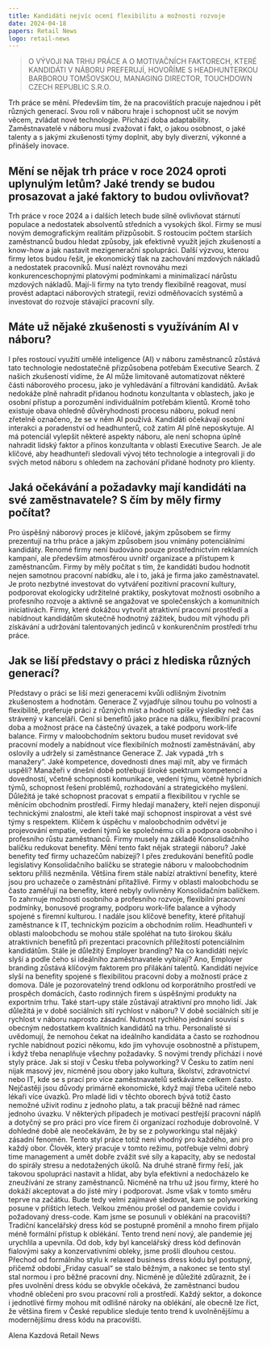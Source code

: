 ```yaml
---
title: Kandidáti nejvíc ocení flexibilitu a možnosti rozvoje
date: 2024-04-18
papers: Retail News
logo: retail-news
---
```

> O VÝVOJI NA TRHU PRÁCE A&nbsp;O&nbsp;MOTIVAČNÍCH FAKTORECH, KTERÉ KANDIDÁTI V NÁBORU PREFERUJÍ, HOVOŘÍME S HEADHUNTERKOU BARBOROU TOMŠOVSKOU, MANAGING DIRECTOR, TOUCHDOWN CZECH REPUBLIC S.R.O.

Trh práce se mění. Především tím, že na pracovištích pracuje najednou i pět různých generací. Svou roli v&nbsp;náboru hraje i schopnost učit se novým věcem, zvládat nové technologie. Přichází doba adaptability. Zaměstnavatelé v náboru musí zvažovat i fakt, o jakou osobnost, o jaké talenty a s jakými zkušenosti týmy doplnit, aby byly diverzní, výkonné a přinášely inovace.

## Mění se nějak trh práce v roce 2024 oproti uplynulým letům? Jaké trendy se budou prosazovat a jaké faktory to budou ovlivňovat?

Trh práce v roce 2024 a i dalších letech bude silně ovlivňovat stárnutí populace a&nbsp;nedostatek absolventů středních a vysokých škol. Firmy se musí novým demografickým realitám přizpůsobit. S rostoucím počtem starších zaměstnanců budou hledat způsoby, jak efektivně využít jejich zkušeností a know-how a jak nastavit mezigenerační spolupráci. Další výzvou, kterou firmy letos budou řešit, je ekonomický tlak na zachování mzdových nákladů a nedostatek pracovníků. Musí nalézt rovnováhu mezi konkurenceschopnými platovými podmínkami a minimalizací nárůstu mzdových nákladů. Mají-li firmy na tyto trendy flexibilně reagovat, musí provést adaptaci náborových strategií, revizi odměňovacích systémů a investovat do rozvoje stávající pracovní síly.

## Máte už nějaké zkušenosti s využíváním AI v náboru?

I přes rostoucí využití umělé inteligence (AI) v náboru zaměstnanců zůstává tato technologie nedostatečně přizpůsobena potřebám Executive Search. Z našich zkušeností vidíme, že AI může limitovaně automatizovat některé části náborového procesu, jako je vyhledávání a filtrování kandidátů. Avšak nedokáže plně nahradit přidanou hodnotu konzultanta v oblastech, jako je osobní přístup a porozumění individuálním potřebám klientů. Kromě toho existuje obava ohledně důvěryhodnosti procesu náboru, pokud není zřetelně označeno, že se v něm AI používá. Kandidáti očekávají osobní interakci a poradenství od headhunterů, což zatím AI plně neposkytuje. AI má potenciál vylepšit některé aspekty náboru, ale není schopna úplně nahradit lidský faktor a přínos konzultanta v&nbsp;oblasti Executive Search. Je ale klíčové, aby headhunteři sledovali vývoj této technologie a integrovali ji do svých metod náboru s ohledem na zachování přidané hodnoty pro klienty.

## Jaká očekávání a požadavky mají kandidáti na své zaměstnavatele? S&nbsp;čím by měly firmy počítat?

Pro úspěšný náborový proces je klíčové, jakým způsobem se firmy prezentují na trhu práce a jakým způsobem jsou vnímány potenciálními kandidáty. Renomé firmy není budováno pouze prostřednictvím reklamních kampaní, ale především atmosférou uvnitř organizace a přístupem k zaměstnancům. Firmy by měly počítat s tím, že kandidáti budou hodnotit nejen samotnou pracovní nabídku, ale i to, jaká je firma jako zaměstnavatel. Je proto nezbytné investovat do vytváření pozitivní pracovní kultury, podporovat ekologicky udržitelné praktiky, poskytovat možnosti osobního a profesního rozvoje a aktivně se angažovat ve společenských a komunitních iniciativách. Firmy, které dokážou vytvořit atraktivní pracovní prostředí a nabídnout kandidátům skutečně hodnotný zážitek, budou mít výhodu při získávání a udržování talentovaných jedinců v konkurenčním prostředí trhu práce.

## Jak se liší představy o práci z hlediska různých generací?

Představy o práci se liší mezi generacemi kvůli odlišným životním zkušenostem a&nbsp;hodnotám. Generace Z vyjadřuje silnou touhu po volnosti a flexibilitě, preferuje práci z různých míst a hodnotí spíše výsledky než čas strávený v kanceláři. Cení si benefitů jako práce na dálku, flexibilní pracovní doba a možnost práce na částečný úvazek, a také podporu work-life balance. Firmy v maloobchodním sektoru budou muset revidovat své pracovní modely a nabídnout více flexibilních možností zaměstnávání, aby oslovily a udržely si zaměstnance Generace Z. Jak vypadá „trh s manažery“. Jaké kompetence, dovednosti dnes mají mít, aby ve firmách uspěli? Manažeři v dnešní době potřebují široké spektrum kompetencí a dovedností, včetně schopnosti komunikace, vedení týmu, včetně hybridních týmů, schopnost řešení problémů, rozhodování a&nbsp;strategického myšlení. Důležitá je také schopnost pracovat s empatií a flexibilitou v&nbsp;rychle se měnícím obchodním prostředí. Firmy hledají manažery, kteří nejen disponují technickými znalostmi, ale kteří také mají schopnost inspirovat a vést své týmy s respektem. Klíčem k úspěchu v&nbsp;maloobchodním odvětví je projevování empatie, vedení týmů ke společnému cíli a podpora osobního i profesního růstu zaměstnanců. Firmy musely na základě Konsolidačního balíčku redukovat benefity. Mění tento fakt nějak strategii náboru? Jaké benefity teď firmy uchazečům nabízejí? I přes zredukování benefitů podle legislativy Konsolidačního balíčku se strategie náboru v maloobchodním sektoru příliš nezměnila. Většina firem stále nabízí atraktivní benefity, které jsou pro uchazeče o zaměstnání přitažlivé. Firmy v oblasti maloobchodu se často zaměřují na benefity, které nebyly ovlivněny Konsolidačním balíčkem. To&nbsp;zahrnuje možnosti osobního a profesního rozvoje, flexibilní pracovní podmínky, bonusové programy, podporu work-life balance a výhody spojené s firemní kulturou. I nadále jsou klíčové benefity, které přitahují zaměstnance k IT, technickým pozicím a obchodním rolím. Headhunteři v oblasti maloobchodu se mohou stále spoléhat na tuto širokou škálu atraktivních benefitů při prezentaci pracovních příležitostí potenciálním kandidátům. Stále je důležitý Employer branding? Na co kandidáti nejvíc slyší a&nbsp;podle čeho si ideálního zaměstnavatele vybírají? Ano, Employer branding zůstává klíčovým faktorem pro přilákání talentů. Kandidáti nejvíce slyší na benefity spojené s flexibilitou pracovní doby a možností práce z domova. Dále je pozorovatelný trend odklonu od korporátního prostředí ve prospěch domácích, často rodinných firem s úspěšnými produkty na exportním trhu. Také start-upy stále zůstávají atraktivní pro mnoho lidí. Jak důležitá je v době sociálních sítí rychlost v náboru? V době sociálních sítí je rychlost v náboru naprosto zásadní. Nutnost rychlého jednání souvisí s obecným nedostatkem kvalitních kandidátů na trhu. Personalisté si uvědomují, že nemohou čekat na ideálního kandidáta a často se rozhodnou rychle nabídnout pozici někomu, kdo jim vyhovuje osobnostně a přístupem, i když třeba nenaplňuje všechny požadavky. S novými trendy přichází i nové styly práce. Jak si stojí v Česku třeba polyworking? V Česku to zatím není nijak masový jev, nicméně jsou obory jako kultura, školství, zdravotnictví nebo IT, kde se s prací pro více zaměstnavatelů setkáváme celkem často. Nejčastěji jsou důvody primárně ekonomické, když mají třeba učitelé nebo lékaři více úvazků. Pro mladé lidi v těchto oborech bývá totiž často nemožné uživit rodinu z jednoho platu, a tak pracují běžně nad rámec jednoho úvazku. V některých případech je motivací pestřejší pracovní náplň a dotyčný se pro práci pro více firem či organizací rozhoduje dobrovolně. V dohledné době ale neočekávám, že by se z polyworkingu stal nějaký zásadní fenomén. Tento styl práce totiž není vhodný pro každého, ani pro každý obor. Člověk, který pracuje v tomto režimu, potřebuje velmi dobrý time management a umět dobře zvážit své síly a kapacity, aby se nedostal do spirály stresu a nedotažených úkolů. Na druhé straně firmy řeší, jak takovou spolupráci nastavit a&nbsp;hlídat, aby byla efektivní a nedocházelo ke zneužívání ze strany zaměstnanců. Nicméně na trhu už jsou firmy, které ho dokáží akceptovat a do jisté míry i podporovat. Jsme však v tomto směru teprve na začátku. Bude tedy velmi zajímavé sledovat, kam se polyworking posune v příštích letech. Velkou změnou prošel od pandemie covidu i požadovaný dress-code. Kam jsme se posunuli v oblékání na pracovišti? Tradiční kancelářský dress kód se postupně proměnil a mnoho firem přijalo méně formální přístup k oblékání. Tento trend není nový, ale pandemie jej urychlila a upevnila. Od dob, kdy byl kancelářský dress kód definován fialovými saky a konzervativními obleky, jsme prošli dlouhou cestou. Přechod od formálního stylu k relaxed business dress kódu byl postupný, přičemž období „Friday casual“ se stalo běžným, a nakonec se tento styl stal normou i pro běžné pracovní dny. Nicméně je důležité zdůraznit, že i přes uvolnění dress kódu se obvykle očekává, že zaměstnanci budou vhodně oblečeni pro svou pracovní roli a prostředí. Každý sektor, a dokonce i jednotlivé firmy mohou mít odlišné nároky na oblékání, ale obecně lze říct, že většina firem v České republice sleduje tento trend k uvolněnějšímu a modernějšímu dress kódu na pracovišti.

Alena Kazdová Retail News
